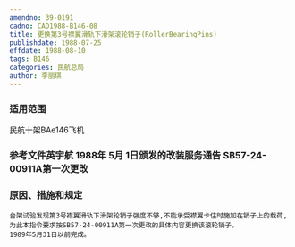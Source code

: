 ```yaml
---
amendno: 39-0191  
cadno: CAD1988-B146-08  
title: 更换第3号襟翼滑轨下滑架滚轮销子(RollerBearingPins)  
publishdate: 1988-07-25  
effdate: 1988-08-10  
tags: B146  
categories: 民航总局  
author: 李丽琪  
---
```

  
### 适用范围  
民航十架BAe146飞机  
  
<!--more-->  
### 参考文件英宇航 1988年 5月 1日颁发的改装服务通告    SB57-24-00911A第一次更改  
  
### 原因、措施和规定  
    台架试验发现第3号襟翼滑轨下滑架轮销子强度不够,不能承受襟翼卡住时施加在销子上的载荷,为此本指令要求按SB57-24-00911A第一次更改的具体内容更换该滚轮销子。  
    1989年5月31日以前完成。  
